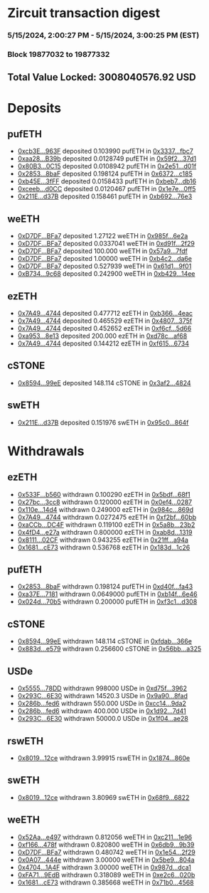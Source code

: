 # Zircuit transaction digest
### 5/15/2024, 2:00:27 PM - 5/15/2024, 3:00:25 PM (EST)
### Block 19877032 to 19877332

## Total Value Locked: 3008040576.92 USD

# Deposits
## pufETH
- [0xcb3E...963F](https://etherscan.io/address/0xcb3EA32ac9A1917256B320C9b87aD57b2953963F) deposited 0.103990 pufETH in [0x3337...fbc7](https://etherscan.io/tx/0xcb3EA32ac9A1917256B320C9b87aD57b2953963F)
- [0xaa28...B39b](https://etherscan.io/address/0xaa28EB043B54946b517ef714d51693Cea617B39b) deposited 0.0128749 pufETH in [0x59f2...37d1](https://etherscan.io/tx/0xaa28EB043B54946b517ef714d51693Cea617B39b)
- [0x80B3...0C15](https://etherscan.io/address/0x80B35409348a3dE4f14a6bf5fA3003eD7F9b0C15) deposited 0.0108942 pufETH in [0x2e51...d01f](https://etherscan.io/tx/0x80B35409348a3dE4f14a6bf5fA3003eD7F9b0C15)
- [0x2853...8baF](https://etherscan.io/address/0x28533c52332a51308091803FDAa9479894A78baF) deposited 0.198124 pufETH in [0x6372...c185](https://etherscan.io/tx/0x28533c52332a51308091803FDAa9479894A78baF)
- [0xb45E...3fFF](https://etherscan.io/address/0xb45E3b4C5CBcA3fea8f6c2F91F06b84eC5323fFF) deposited 0.0158433 pufETH in [0xbeb7...db16](https://etherscan.io/tx/0xb45E3b4C5CBcA3fea8f6c2F91F06b84eC5323fFF)
- [0xceeb...d0CC](https://etherscan.io/address/0xceebe5cf5565A62Eae4efcf7C9DecE038Fb8d0CC) deposited 0.0120467 pufETH in [0x1e7e...0ff5](https://etherscan.io/tx/0xceebe5cf5565A62Eae4efcf7C9DecE038Fb8d0CC)
- [0x211E...d37B](https://etherscan.io/address/0x211E3c4aa589DC4b825e475F0c660447E678d37B) deposited 0.158461 pufETH in [0xb692...76e3](https://etherscan.io/tx/0x211E3c4aa589DC4b825e475F0c660447E678d37B)
## weETH
- [0xD7DF...BFa7](https://etherscan.io/address/0xD7DF7E085214743530afF339aFC420c7c720BFa7) deposited 1.27122 weETH in [0x985f...6e2a](https://etherscan.io/tx/0xD7DF7E085214743530afF339aFC420c7c720BFa7)
- [0xD7DF...BFa7](https://etherscan.io/address/0xD7DF7E085214743530afF339aFC420c7c720BFa7) deposited 0.0337041 weETH in [0xd91f...2f29](https://etherscan.io/tx/0xD7DF7E085214743530afF339aFC420c7c720BFa7)
- [0xD7DF...BFa7](https://etherscan.io/address/0xD7DF7E085214743530afF339aFC420c7c720BFa7) deposited 100.000 weETH in [0x57a9...7fdf](https://etherscan.io/tx/0xD7DF7E085214743530afF339aFC420c7c720BFa7)
- [0xD7DF...BFa7](https://etherscan.io/address/0xD7DF7E085214743530afF339aFC420c7c720BFa7) deposited 1.00000 weETH in [0xb4c2...da6e](https://etherscan.io/tx/0xD7DF7E085214743530afF339aFC420c7c720BFa7)
- [0xD7DF...BFa7](https://etherscan.io/address/0xD7DF7E085214743530afF339aFC420c7c720BFa7) deposited 0.527939 weETH in [0x61d1...9f01](https://etherscan.io/tx/0xD7DF7E085214743530afF339aFC420c7c720BFa7)
- [0xB734...9c68](https://etherscan.io/address/0xB734F2c15F69C32a37A54c65177F3865d9799c68) deposited 0.242900 weETH in [0xb429...14ee](https://etherscan.io/tx/0xB734F2c15F69C32a37A54c65177F3865d9799c68)
## ezETH
- [0x7A49...4744](https://etherscan.io/address/0x7A493Be5c2ce014cD049Bf178a1ac0Db1B434744) deposited 0.477712 ezETH in [0xb366...4eac](https://etherscan.io/tx/0x7A493Be5c2ce014cD049Bf178a1ac0Db1B434744)
- [0x7A49...4744](https://etherscan.io/address/0x7A493Be5c2ce014cD049Bf178a1ac0Db1B434744) deposited 0.465529 ezETH in [0x4807...375f](https://etherscan.io/tx/0x7A493Be5c2ce014cD049Bf178a1ac0Db1B434744)
- [0x7A49...4744](https://etherscan.io/address/0x7A493Be5c2ce014cD049Bf178a1ac0Db1B434744) deposited 0.452652 ezETH in [0xf6cf...5d66](https://etherscan.io/tx/0x7A493Be5c2ce014cD049Bf178a1ac0Db1B434744)
- [0xa953...8e13](https://etherscan.io/address/0xa953199f569B65977b649c428dF7883CB2378e13) deposited 200.000 ezETH in [0xd78c...af68](https://etherscan.io/tx/0xa953199f569B65977b649c428dF7883CB2378e13)
- [0x7A49...4744](https://etherscan.io/address/0x7A493Be5c2ce014cD049Bf178a1ac0Db1B434744) deposited 0.144212 ezETH in [0xf615...6734](https://etherscan.io/tx/0x7A493Be5c2ce014cD049Bf178a1ac0Db1B434744)
## cSTONE
- [0x8594...99eE](https://etherscan.io/address/0x8594d7a13bD4Da9Bc6bab2A2383FefBe039499eE) deposited 148.114 cSTONE in [0x3af2...4824](https://etherscan.io/tx/0x8594d7a13bD4Da9Bc6bab2A2383FefBe039499eE)
## swETH
- [0x211E...d37B](https://etherscan.io/address/0x211E3c4aa589DC4b825e475F0c660447E678d37B) deposited 0.151976 swETH in [0x95c0...864f](https://etherscan.io/tx/0x211E3c4aa589DC4b825e475F0c660447E678d37B)
# Withdrawals
## ezETH
- [0x533F...b560](https://etherscan.io/address/0x533F814d8942Df0E908F11DDFB00538C98A7b560) withdrawn 0.100290 ezETH in [0x5bdf...68f1](https://etherscan.io/tx/0x533F814d8942Df0E908F11DDFB00538C98A7b560)
- [0x27bc...3cc8](https://etherscan.io/address/0x27bc84B754B0B1a9a732b30D507DDe33aFb73cc8) withdrawn 0.120000 ezETH in [0x0ef4...0287](https://etherscan.io/tx/0x27bc84B754B0B1a9a732b30D507DDe33aFb73cc8)
- [0x110e...14d4](https://etherscan.io/address/0x110efd5f95C753b5aB44cf1f1b07F25Ef0ea14d4) withdrawn 0.249000 ezETH in [0x984c...869d](https://etherscan.io/tx/0x110efd5f95C753b5aB44cf1f1b07F25Ef0ea14d4)
- [0x7A49...4744](https://etherscan.io/address/0x7A493Be5c2ce014cD049Bf178a1ac0Db1B434744) withdrawn 0.0272475 ezETH in [0xf2bf...60bb](https://etherscan.io/tx/0x7A493Be5c2ce014cD049Bf178a1ac0Db1B434744)
- [0xaCCb...DC4F](https://etherscan.io/address/0xaCCbf4da07c6B4E0a3Ab26e71a9dEf4E5CBDDC4F) withdrawn 0.119100 ezETH in [0x5a8b...23b2](https://etherscan.io/tx/0xaCCbf4da07c6B4E0a3Ab26e71a9dEf4E5CBDDC4F)
- [0x4fD4...e27a](https://etherscan.io/address/0x4fD4d99585D41630FDe0509F914A70193636e27a) withdrawn 0.800000 ezETH in [0xab8d...1319](https://etherscan.io/tx/0x4fD4d99585D41630FDe0509F914A70193636e27a)
- [0x8111...02CF](https://etherscan.io/address/0x8111Bc1E07de383033796CD01338C06cE5a402CF) withdrawn 0.943255 ezETH in [0x21ff...a94a](https://etherscan.io/tx/0x8111Bc1E07de383033796CD01338C06cE5a402CF)
- [0x1681...cE73](https://etherscan.io/address/0x1681AAF5840010a72b38b19C22DfA93C7CEDcE73) withdrawn 0.536768 ezETH in [0x183d...1c26](https://etherscan.io/tx/0x1681AAF5840010a72b38b19C22DfA93C7CEDcE73)
## pufETH
- [0x2853...8baF](https://etherscan.io/address/0x28533c52332a51308091803FDAa9479894A78baF) withdrawn 0.198124 pufETH in [0xd40f...fa43](https://etherscan.io/tx/0x28533c52332a51308091803FDAa9479894A78baF)
- [0xa37E...7181](https://etherscan.io/address/0xa37E72F965B408884dFe48735081ee5AaA7A7181) withdrawn 0.0649000 pufETH in [0xb14f...6e46](https://etherscan.io/tx/0xa37E72F965B408884dFe48735081ee5AaA7A7181)
- [0x024d...70b5](https://etherscan.io/address/0x024dcD278b57232C8c166045B7e97B8E942370b5) withdrawn 0.200000 pufETH in [0xf3c1...d308](https://etherscan.io/tx/0x024dcD278b57232C8c166045B7e97B8E942370b5)
## cSTONE
- [0x8594...99eE](https://etherscan.io/address/0x8594d7a13bD4Da9Bc6bab2A2383FefBe039499eE) withdrawn 148.114 cSTONE in [0xfdab...366e](https://etherscan.io/tx/0x8594d7a13bD4Da9Bc6bab2A2383FefBe039499eE)
- [0x883d...e579](https://etherscan.io/address/0x883d8e239FDB98529c5eC22af878D36F98B0e579) withdrawn 0.256600 cSTONE in [0x56bb...a325](https://etherscan.io/tx/0x883d8e239FDB98529c5eC22af878D36F98B0e579)
## USDe
- [0x5555...78DD](https://etherscan.io/address/0x5555551fc55B8800db43B69a3C4F468d413578DD) withdrawn 998000 USDe in [0xd75f...3962](https://etherscan.io/tx/0x5555551fc55B8800db43B69a3C4F468d413578DD)
- [0x293C...6E30](https://etherscan.io/address/0x293C6937D8D82e05B01335F7B33FBA0c8e256E30) withdrawn 14520.3 USDe in [0x9a90...8fad](https://etherscan.io/tx/0x293C6937D8D82e05B01335F7B33FBA0c8e256E30)
- [0x286b...fed6](https://etherscan.io/address/0x286bB01FEe2f8617DA83A522Ef27E3A96807fed6) withdrawn 550.000 USDe in [0xcc14...9da2](https://etherscan.io/tx/0x286bB01FEe2f8617DA83A522Ef27E3A96807fed6)
- [0x286b...fed6](https://etherscan.io/address/0x286bB01FEe2f8617DA83A522Ef27E3A96807fed6) withdrawn 400.000 USDe in [0x1d92...7d41](https://etherscan.io/tx/0x286bB01FEe2f8617DA83A522Ef27E3A96807fed6)
- [0x293C...6E30](https://etherscan.io/address/0x293C6937D8D82e05B01335F7B33FBA0c8e256E30) withdrawn 50000.0 USDe in [0x1f04...ae28](https://etherscan.io/tx/0x293C6937D8D82e05B01335F7B33FBA0c8e256E30)
## rswETH
- [0x8019...12ce](https://etherscan.io/address/0x8019067C09Ea6587383f728Bdc708f41590a12ce) withdrawn 3.99915 rswETH in [0x1874...860e](https://etherscan.io/tx/0x8019067C09Ea6587383f728Bdc708f41590a12ce)
## swETH
- [0x8019...12ce](https://etherscan.io/address/0x8019067C09Ea6587383f728Bdc708f41590a12ce) withdrawn 3.80969 swETH in [0x68f9...6822](https://etherscan.io/tx/0x8019067C09Ea6587383f728Bdc708f41590a12ce)
## weETH
- [0x52Aa...e497](https://etherscan.io/address/0x52Aa899454998Be5b000Ad077a46Bbe360F4e497) withdrawn 0.812056 weETH in [0xc211...1e96](https://etherscan.io/tx/0x52Aa899454998Be5b000Ad077a46Bbe360F4e497)
- [0xf166...478f](https://etherscan.io/address/0xf16631c57109980cAfb4D5DefEF6464431C0478f) withdrawn 0.820800 weETH in [0x6db9...9b39](https://etherscan.io/tx/0xf16631c57109980cAfb4D5DefEF6464431C0478f)
- [0xD7DF...BFa7](https://etherscan.io/address/0xD7DF7E085214743530afF339aFC420c7c720BFa7) withdrawn 0.480742 weETH in [0x1e54...2f29](https://etherscan.io/tx/0xD7DF7E085214743530afF339aFC420c7c720BFa7)
- [0x0A07...444e](https://etherscan.io/address/0x0A070C3A1bF917CB03cBecd88D7A850D24F3444e) withdrawn 3.00000 weETH in [0x5be9...804a](https://etherscan.io/tx/0x0A070C3A1bF917CB03cBecd88D7A850D24F3444e)
- [0x4704...1A4F](https://etherscan.io/address/0x4704B1a5AaB303366c1d38D525315F00e65B1A4F) withdrawn 3.00000 weETH in [0x987d...dca1](https://etherscan.io/tx/0x4704B1a5AaB303366c1d38D525315F00e65B1A4F)
- [0xFA71...9EdB](https://etherscan.io/address/0xFA71c5287bba91b80318Bb4BB6655A25B23e9EdB) withdrawn 0.318089 weETH in [0xe2c6...020b](https://etherscan.io/tx/0xFA71c5287bba91b80318Bb4BB6655A25B23e9EdB)
- [0x1681...cE73](https://etherscan.io/address/0x1681AAF5840010a72b38b19C22DfA93C7CEDcE73) withdrawn 0.385668 weETH in [0x71b0...4568](https://etherscan.io/tx/0x1681AAF5840010a72b38b19C22DfA93C7CEDcE73)
